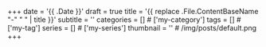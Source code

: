 +++
date = '{{ .Date }}'
draft = true
title = '{{ replace .File.ContentBaseName "-" " " | title }}'
subtitle = ''
categories = [] # ['my-category']
tags = []       # ['my-tag']
series = []     # ['my-series']
thumbnail = ''  # /img/posts/default.png
+++
